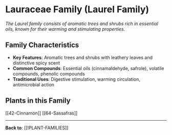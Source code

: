 # Lauraceae Family (Laurel Family)

*The Laurel family consists of aromatic trees and shrubs rich in essential oils, known for their warming and stimulating properties.*

## Family Characteristics
- **Key Features**: Aromatic trees and shrubs with leathery leaves and distinctive spicy scent
- **Common Compounds**: Essential oils (cinnamaldehyde, safrole), volatile compounds, phenolic compounds
- **Traditional Uses**: Digestive stimulation, warming circulation, antimicrobial action

## Plants in this Family

[[42-Cinnamon]]
[[64-Sassafras]]

---

**Back to**: [[!PLANT-FAMILIES]]